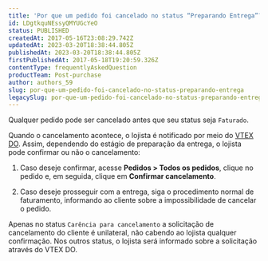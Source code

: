 ```yaml
---
title: 'Por que um pedido foi cancelado no status “Preparando Entrega”?'
id: LDgtkquNEssyQMYUGcYeO
status: PUBLISHED
createdAt: 2017-05-16T23:08:29.742Z
updatedAt: 2023-03-20T18:38:44.805Z
publishedAt: 2023-03-20T18:38:44.805Z
firstPublishedAt: 2017-05-18T19:20:59.326Z
contentType: frequentlyAskedQuestion
productTeam: Post-purchase
author: authors_59
slug: por-que-um-pedido-foi-cancelado-no-status-preparando-entrega
legacySlug: por-que-um-pedido-foi-cancelado-no-status-preparando-entrega
---
```


Qualquer pedido pode ser cancelado antes que seu status seja `Faturado`.

Quando o cancelamento acontece, o lojista é notificado por meio do [VTEX DO](https://help.vtex.com/pt/tutorial/vtex-do-interface--7KMbRL4OslN8DTX9oiuCiu). Assim, dependendo do estágio de preparação da entrega, o lojista pode confirmar ou não o cancelamento: 

1) Caso deseje confirmar, acesse **Pedidos > Todos os pedidos**, clique no pedido e, em seguida, clique em **Confirmar cancelamento**.

2) Caso deseje prosseguir com a entrega, siga o procedimento normal de faturamento, informando ao cliente sobre a impossibilidade de cancelar o pedido.

<div class="alert alert-danger">
Apenas no status <code>Carência para cancelamento</code> a solicitação de cancelamento do cliente é unilateral, não cabendo ao lojista qualquer confirmação. Nos outros status, o lojista será informado sobre a solicitação através do VTEX DO.
</div>

